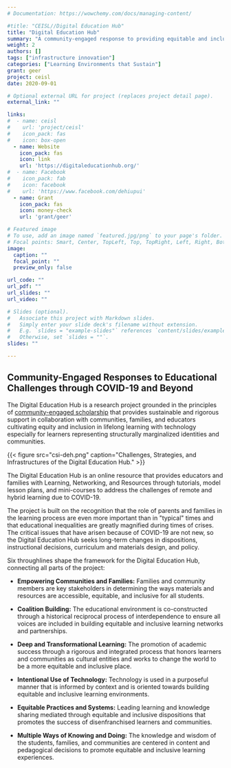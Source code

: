 ```yaml
---
# Documentation: https://wowchemy.com/docs/managing-content/

#title: "CEISL//Digital Education Hub"
title: "Digital Education Hub"
summary: "A community-engaged response to providing equitable and inclusive learning environments with technology."
weight: 2
authors: []
tags: ["infrastructure innovation"]
categories: ["Learning Environments that Sustain"]
grant: geer
project: ceisl
date: 2020-09-01

# Optional external URL for project (replaces project detail page).
external_link: ""

links:
#  - name: ceisl
#    url: 'project/ceisl'
#    icon_pack: fas
#    icon: box-open
  - name: Website
    icon_pack: fas
    icon: link
    url: 'https://digitaleducationhub.org/'
#  - name: Facebook
#    icon_pack: fab
#    icon: facebook
#    url: 'https://www.facebook.com/dehiupui'
  - name: Grant
    icon_pack: fas
    icon: money-check
    url: 'grant/geer'

# Featured image
# To use, add an image named `featured.jpg/png` to your page's folder.
# Focal points: Smart, Center, TopLeft, Top, TopRight, Left, Right, BottomLeft, Bottom, BottomRight.
image:
  caption: ""
  focal_point: ""
  preview_only: false

url_code: ""
url_pdf: ""
url_slides: ""
url_video: ""

# Slides (optional).
#   Associate this project with Markdown slides.
#   Simply enter your slide deck's filename without extension.
#   E.g. `slides = "example-slides"` references `content/slides/example-slides.md`.
#   Otherwise, set `slides = ""`.
slides: ""

---
```


## Community-Engaged Responses to Educational Challenges through COVID-19 and Beyond

The Digital Education Hub is a research project grounded in the principles of [community-engaged scholarship](https://csl.iupui.edu/teaching-research/public-scholarship/index.html) that provides sustainable and rigorous support in collaboration with communities, families, and educators cultivating equity and inclusion in lifelong learning with technology especially for learners representing structurally marginalized identities and communities.

{{< figure src="csi-deh.png" caption="Challenges, Strategies, and Infrastructures of the Digital Education Hub." >}}

The Digital Education Hub is an online resource that provides educators and families with Learning, Networking, and Resources through tutorials, model lesson plans, and mini-courses to address the challenges of remote and hybrid learning due to COVID-19.

The project is built on the recognition that the role of parents and families in the learning process are even more important than in "typical" times and that educational inequalities are greatly magnified during times of crises. The critical issues that have arisen because of COVID-19 are not new, so the Digital Education Hub seeks long-term changes in dispositions, instructional decisions, curriculum and materials design, and policy.

Six throughlines shape the framework for the Digital Education Hub, connecting all parts of the project:

* **Empowering Communities and Families:** Families and community members are key stakeholders in determining the ways materials and resources are accessible, equitable, and inclusive for all students.

* **Coalition Building:** The educational environment is co-constructed through a historical reciprocal process of interdependence to ensure all voices are included in building equitable and inclusive learning networks and partnerships.

* **Deep and Transformational Learning:** The promotion of academic success through a rigorous and integrated process that honors learners and communities as cultural entities and works to change the world to be a more equitable and inclusive place.

* **Intentional Use of Technology:** Technology is used in a purposeful manner that is informed by context and is oriented towards building equitable and inclusive learning environments.

* **Equitable Practices and Systems:** Leading learning and knowledge sharing mediated through equitable and inclusive dispositions that promotes the success of disenfranchised learners and communities.

* **Multiple Ways of Knowing and Doing:** The knowledge and wisdom of the students, families, and communities are centered in content and pedagogical decisions to promote equitable and inclusive learning experiences.

<!--{{< grant >}}-->
